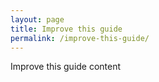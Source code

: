 ```yaml
---
layout: page
title: Improve this guide
permalink: /improve-this-guide/
---
```


Improve this guide content
